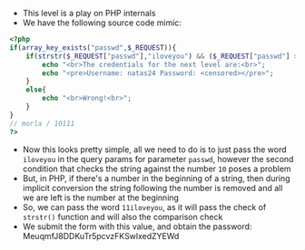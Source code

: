 - This level is a play on PHP internals
- We have the following source code mimic:
```php
<?php
if(array_key_exists("passwd",$_REQUEST)){
	if(strstr($_REQUEST["passwd"],"iloveyou") && ($_REQUEST["passwd"] > 10 )){
		echo "<br>The credentials for the next level are:<br>";
		echo "<pre>Username: natas24 Password: <censored></pre>";
	}
	else{
		echo "<br>Wrong!<br>";
	}
}
// morla / 10111
?>
```
- Now this looks pretty simple, all we need to do is to just pass the word `iloveyou` in the query params for parameter `passwd`, however the second condition that checks the string against the number `10` poses a problem
- But, in PHP, if there's a number in the beginning of a string, then during implicit conversion the string following the number is removed and all we are left is the number at the beginning
- So, we can pass the word `11iloveyou`, as it will pass the check of `strstr()` function and will also the comparison check
- We submit the form with this value, and obtain the password: MeuqmfJ8DDKuTr5pcvzFKSwlxedZYEWd